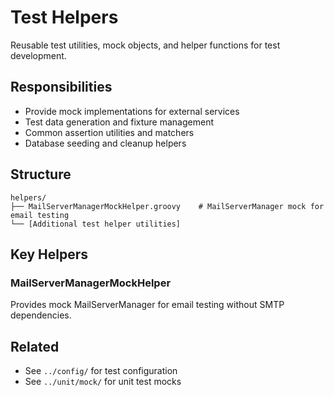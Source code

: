# Test Helpers

Reusable test utilities, mock objects, and helper functions for test development.

## Responsibilities

- Provide mock implementations for external services
- Test data generation and fixture management
- Common assertion utilities and matchers
- Database seeding and cleanup helpers

## Structure

```
helpers/
├── MailServerManagerMockHelper.groovy    # MailServerManager mock for email testing
└── [Additional test helper utilities]
```

## Key Helpers

### MailServerManagerMockHelper

Provides mock MailServerManager for email testing without SMTP dependencies.

## Related

- See `../config/` for test configuration
- See `../unit/mock/` for unit test mocks
